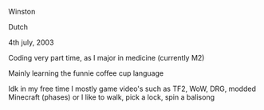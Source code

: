 Winston 

Dutch

4th july, 2003 

Coding very part time, as I major in medicine (currently M2)

Mainly learning the funnie coffee cup language 

Idk in my free time I mostly game video's such as TF2, WoW, DRG, modded Minecraft (phases) 
or I like to walk, pick a lock, spin a balisong 

<!---
WinstonVlie/WinstonVlie is a ✨ special ✨ repository because its `README.md` (this file) appears on your GitHub profile.
You can click the Preview link to take a look at your changes.
--->
